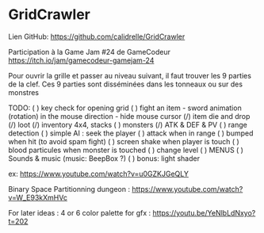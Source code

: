 # GridCrawler

Lien GitHub: https://github.com/calidrelle/GridCrawler


Participation à la Game Jam #24 de GameCodeur
https://itch.io/jam/gamecodeur-gamejam-24

Pour ouvrir la grille et passer au niveau suivant, il faut trouver les 9 parties de la clef.
Ces 9 parties sont disséminées dans les tonneaux ou sur des monstres

TODO:
( ) key check for opening grid
( ) fight an item
    - sword animation (rotation) in the mouse direction
    - hide mouse cursor
(/) item die and drop
(/) loot
(/) inventory 4x4, stacks
( ) monsters
    (/) ATK & DEF & PV
    ( ) range detection
    ( ) simple AI : seek the player
    ( ) attack when in range
    ( ) bumped when hit (to avoid spam fight)
    ( ) screen shake when player is touch
    ( ) blood particules when monster is touched
( ) change level
( ) MENUS
( ) Sounds & music (music: BeepBox ?)
( ) bonus: light shader

ex: https://www.youtube.com/watch?v=u0GZKJGeQLY

Binary Space Partitionning dungeon : https://www.youtube.com/watch?v=W_E93kXmHVc

For later ideas :
4 or 6 color palette for gfx : https://youtu.be/YeNlbLdNxyo?t=202
